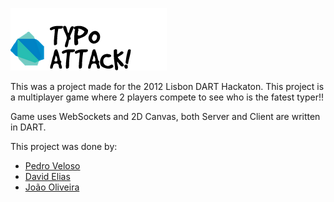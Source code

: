 ![TYPO ATTACK](http://github.com/pedronveloso/dart_typo_attack/raw/master/images/typologo.png)

This was a project made for the 2012 Lisbon DART Hackaton. This project is a multiplayer game where 2 players compete to see who is the fatest typer!!

Game uses WebSockets and 2D Canvas, both Server and Client are written in DART.

This project was done by:

* [Pedro Veloso](https://github.com/pedronveloso/)
* [David Elias](https://github.com/davidelias/)
* [João Oliveira](https://github.com/joaoxsouls/)
